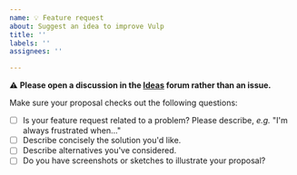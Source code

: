 ```yaml
---
name: 💡 Feature request
about: Suggest an idea to improve Vulp
title: ''
labels: ''
assignees: ''

---
```


⚠️ **Please open a discussion in the [Ideas](https://github.com/orgs/upkie/discussions/categories/ideas) forum rather than an issue.**

Make sure your proposal checks out the following questions:

- [ ] Is your feature request related to a problem? Please describe, *e.g.* "I'm always frustrated when..."
- [ ] Describe concisely the solution you'd like.
- [ ] Describe alternatives you've considered.
- [ ] Do you have screenshots or sketches to illustrate your proposal?
